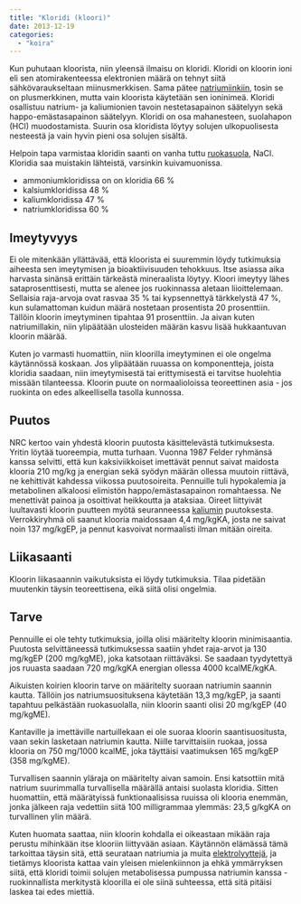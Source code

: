 ```yaml
---
title: "Kloridi (kloori)"
date: 2013-12-19
categories: 
  - "koira"
---
```


Kun puhutaan kloorista, niin yleensä ilmaisu on kloridi. Kloridi on kloorin ioni eli sen atomirakenteessa elektronien määrä on tehnyt siitä sähkövaraukseltaan miinusmerkkisen. Sama pätee [natriumiinkiin](https://www.katiska.eu/tieto/koira-tarve-mineraali/natrium/ "Natrium"), tosin se on plusmerkkinen, mutta vain kloorista käytetään sen ioninimeä. Kloridi osallistuu natrium- ja kaliumionien tavoin nestetasapainon säätelyyn sekä happo-emästasapainon säätelyyn. Kloridi on osa mahanesteen, suolahapon (HCl) muodostamista. Suurin osa kloridista löytyy solujen ulkopuolisesta nesteestä ja vain hyvin pieni osa solujen sisältä.

<!--more-->

Helpoin tapa varmistaa kloridin saanti on vanha tuttu [ruokasuola](https://www.katiska.eu/tieto/koira-ruoka-lisaravinne/suola/), NaCl. Kloridia saa muistakin lähteistä, varsinkin kuivamuonissa.

- ammoniumkloridissa on on kloridia 66 %
- kalsiumkloridissa 48 %
- kaliumkloridissa 47 %
- natriumkloridissa 60 %

## Imeytyvyys

Ei ole mitenkään yllättävää, että kloorista ei suuremmin löydy tutkimuksia aiheesta sen imeytymisen ja bioaktiivisuuden tehokkuus. Itse asiassa aika harvasta sinänsä erittäin tärkeästä mineraalista löytyy. Kloori imeytyy lähes sataprosenttisesti, mutta se alenee jos ruokinnassa aletaan liioittelemaan. Sellaisia raja-arvoja ovat rasvaa 35 % tai kypsennettyä tärkkelystä 47 %, kun sulamattoman kuidun määrä nostetaan prosentista 20 prosenttiin. Tällöin kloorin imeytyminen tipahtaa 91 prosenttiin. Ja aivan kuten natriumillakin, niin ylipäätään ulosteiden määrän kasvu lisää hukkaantuvan kloorin määrää.

Kuten jo varmasti huomattiin, niin kloorilla imeytyminen ei ole ongelma käytännössä koskaan. Jos ylipäätään ruuassa on komponentteja, joista kloridia saadaan, niin imeytymisestä tai erittymisestä ei tarvitse huolehtia missään tilanteessa. Kloorin puute on normaalioloissa teoreettinen asia - jos ruokinta on edes alkeellisella tasolla kunnossa.

## Puutos

NRC kertoo vain yhdestä kloorin puutosta käsittelevästä tutkimuksesta. Yritin löytää tuoreempia, mutta turhaan. Vuonna 1987 Felder ryhmänsä kanssa selvitti, että kun kaksiviikkoiset imettävät pennut saivat maidosta klooria 210 mg/kg ja energian sekä syödyn määrän ollessa muutoin riittävä, ne kehittivät kahdessa viikossa puutosoireita. Pennuille tuli hypokalemia ja metabolinen alkaloosi elimistön happo/emästasapainon romahtaessa. Ne menettivät painoa ja osoittivat heikkoutta ja ataksiaa. Oireet liittyivät luultavasti kloorin puutteen myötä seuranneessa [kaliumin](https://www.katiska.eu/tieto/koira-tarve-mineraali/kalium/) puutoksesta. Verrokkiryhmä oli saanut klooria maidossaan 4,4 mg/kgKA, josta ne saivat noin 137 mg/kgEP, ja pennut kasvoivat normaalisti ilman mitään oireita.

## Liikasaanti

Kloorin liikasaannin vaikutuksista ei löydy tutkimuksia. Tilaa pidetään muutenkin täysin teoreettisena, eikä siitä olisi ongelmia.

## Tarve

Pennuille ei ole tehty tutkimuksia, joilla olisi määritelty kloorin minimisaantia. Puutosta selvittäneessä tutkimuksessa saatiin yhdet raja-arvot ja 130 mg/kgEP (200 mg/kgME), joka katsotaan riittäväksi. Se saadaan tyydytettyä jos ruuasta saadaan 720 mg/kgKA energian ollessa 4000 kcalME/kgKA.

Aikuisten koirien kloorin tarve on määritelty suoraan natriumin saannin kautta. Tällöin jos natriumsuosituksena käytetään 13,3 mg/kgEP, ja saanti tapahtuu pelkästään ruokasuolalla, niin kloorin saanti olisi 20 mg/kgEP (40 mg/kgME).

Kantaville ja imettäville nartuillekaan ei ole suoraa kloorin saantisuositusta, vaan sekin lasketaan natriumin kautta. Niille tarvittaisiin ruokaa, jossa klooria on 750 mg/1000 kcalME, joka täyttäisi vaatimuksen 165 mg/kgEP (358 mg/kgME).

Turvallisen saannin yläraja on määritelty aivan samoin. Ensi katsottiin mitä natrium suurimmalla turvallisella määrällä antaisi suolasta kloridia. Sitten huomattiin, että määrätyissä funktionaalisissa ruuissa oli klooria enemmän, jonka jälkeen raja vedettiin siitä 100 milligrammaa ylemmäs: 23,5 g/kgKA on turvallinen ylin määrä.

Kuten huomata saattaa, niin kloorin kohdalla ei oikeastaan mikään raja perustu mihinkään itse klooriin liittyvään asiaan. Käytännön elämässä tämä tarkoittaa täysin sitä, että seurataan natriumia ja muita [elektrolyyttejä](https://www.katiska.eu/tieto/koira-tarve-mineraali/elektrolyytit/), ja tietämys kloorista kattaa vain yleisen mielenkiinnon ja ehkä ymmärryksen siitä, että kloridi toimii solujen metabolisessa pumpussa natriumin kanssa - ruokinnallista merkitystä kloorilla ei ole siinä suhteessa, että sitä pitäisi laskea tai edes miettiä.
